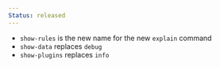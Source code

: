 ```yaml
--- 
Status: released
--- 
```


* `show-rules` is the new name for the new `explain` command
* `show-data` replaces `debug`
* `show-plugins` replaces `info`
